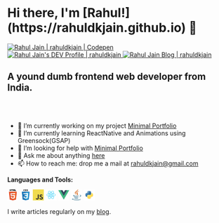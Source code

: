 <p align="center">
<h1>Hi there, I'm [Rahul!](https://rahuldkjain.github.io) 👋</h1>

<a href="https://codepen.io/rahuldkjain" target="_blank">
  <img alt="Rahul Jain | rahuldkjain | Codepen" width="20px" src="https://raw.githubusercontent.com/rahuldkjain/rahuldkjain/81ba4992d502aa3d8a88cc9dd0cb89aa2237b884/assets/codepen.svg" />
</a>
<a href="https://dev.to/rahuldkjain">
  <img src="https://d2fltix0v2e0sb.cloudfront.net/dev-badge.svg" alt="Rahul Jain's DEV Profile | rahuldkjain" height="20" width="20">
</a>
<a href="https://rahuldkjain.github.io/blog">
  <img alt="Rahul Jain Blog | rahuldkjain" width="21px" src="https://raw.githubusercontent.com/rahuldkjain/rahuldkjain/master/assets/rj-blog.png" />
</a>

<h2>A yound dumb frontend web developer from India.</h2>
</p>
<br />
<br />


- 🔭 I’m currently working on my project [Minimal Portfolio](https://github.com/rahuldkjain/minimal-portfolio)
- 🌱 I’m currently learning ReactNative and Animations using Greensock(GSAP)
- 🤔 I’m looking for help with [Minimal Portfolio](https://github.com/rahuldkjain/minimal-portfolio)
- 💬 Ask me about anything [here](https://github.com/rahuldkjain/rahuldkjain/issues)
- 📫 How to reach me: drop me a mail at rahuldkjain@gmail.com

**Languages and Tools:**  

<code><img height="25" src="https://raw.githubusercontent.com/github/explore/5c058a388828bb5fde0bcafd4bc867b5bb3f26f3/topics/html/html.png"></code>
<code><img height="25" src="https://raw.githubusercontent.com/github/explore/5c058a388828bb5fde0bcafd4bc867b5bb3f26f3/topics/css/css.png"></code>
<code><img height="25" src="https://raw.githubusercontent.com/github/explore/80688e429a7d4ef2fca1e82350fe8e3517d3494d/topics/javascript/javascript.png"></code>
<code><img height="25" src="https://raw.githubusercontent.com/github/explore/80688e429a7d4ef2fca1e82350fe8e3517d3494d/topics/react/react.png"></code>
<code><img height="25" src="https://raw.githubusercontent.com/github/explore/5c058a388828bb5fde0bcafd4bc867b5bb3f26f3/topics/vue/vue.png"></code>
<code><img height="25" src="https://raw.githubusercontent.com/github/explore/5c058a388828bb5fde0bcafd4bc867b5bb3f26f3/topics/java/java.png"></code>
<code><img height="25" src="https://raw.githubusercontent.com/github/explore/5c058a388828bb5fde0bcafd4bc867b5bb3f26f3/topics/python/python.png"></code>


I write articles regularly on my [blog](https://https://rahuldkjain.github.io/blog).


